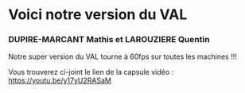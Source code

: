 # Voici notre version du VAL
### DUPIRE-MARCANT Mathis et LAROUZIERE Quentin

Notre super version du VAL tourne à 60fps sur toutes les machines !!! 

Vous trouverez ci-joint le lien de la capsule vidéo :
https://youtu.be/y17yU2RASaM


